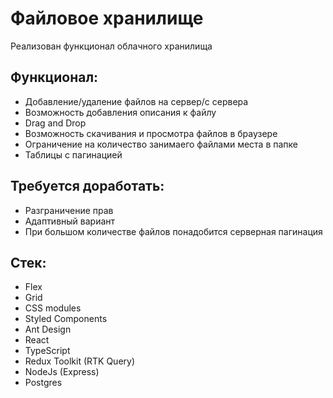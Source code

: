 # Файловое хранилище
Реализован функционал облачного хранилища

## Функционал:
- Добавление/удаление файлов на сервер/с сервера
- Возможность добавления описания к файлу
- Drag and Drop
- Возможность скачивания и просмотра файлов в браузере
- Ограничение на количество занимаего файлами места в папке
- Таблицы с пагинацией

## Требуется доработать:
- Разграничение прав
- Адаптивный вариант
- При большом количестве файлов понадобится серверная пагинация

## Стек:
- Flex
- Grid
- CSS modules
- Styled Components
- Ant Design
- React
- TypeScript
- Redux Toolkit (RTK Query)
- NodeJs (Express)
- Postgres


